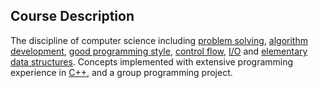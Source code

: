 ## Course Description

The discipline of computer science including [problem solving](https://en.wikipedia.org/wiki/Problem_solving#Computer_science), [algorithm development](https://en.wikipedia.org/wiki/Algorithm#Design), [good programming style](https://en.wikipedia.org/wiki/Programming_style), [control flow](https://en.wikipedia.org/wiki/Control_flow), [I/O](https://en.wikipedia.org/wiki/Input/output#Higher-level_implementation) and [elementary data structures](https://en.wikipedia.org/wiki/Data_structure). Concepts implemented with extensive programming experience in [C++](https://www.stroustrup.com/C++.html), and a group programming project.

